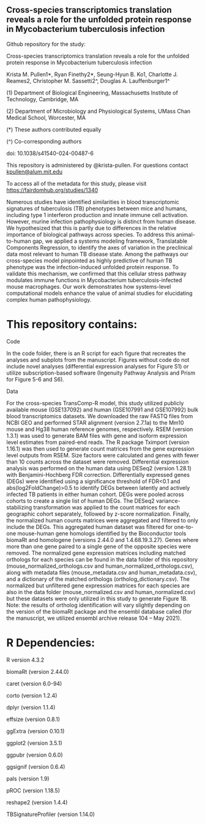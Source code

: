 ## Cross-species transcriptomics translation reveals a role for the unfolded protein response in Mycobacterium tuberculosis infection

Github repository for the study: 

Cross-species transcriptomics translation reveals a role for the unfolded protein response in Mycobacterium tuberculosis infection

Krista M. Pullen1*, Ryan Finethy2*, Seung-Hyun B. Ko1, Charlotte J. Reames2, Christopher M. Sassetti2^, Douglas A. Lauffenburger1^

(1) Department of Biological Engineering, Massachusetts Institute of Technology, Cambridge, MA

(2) Department of Microbiology and Physiological Systems, UMass Chan Medical School, Worcester, MA

(*) These authors contributed equally

(^) Co-corresponding authors



doi: 10.1038/s41540-024-00487-6

This repository is administered by @krista-pullen. For questions contact kpullen@alum.mit.edu

To access all of the metadata for this study, please visit https://fairdomhub.org/studies/1340


Numerous studies have identified similarities in blood transcriptomic signatures of tuberculosis (TB) phenotypes between mice and humans, including type 1 interferon production and innate immune cell activation. However, murine infection pathophysiology is distinct from human disease. We hypothesized that this is partly due to differences in the relative importance of biological pathways across species. To address this animal-to-human gap, we applied a systems modeling framework, Translatable Components Regression, to identify the axes of variation in the preclinical data most relevant to human TB disease state. Among the pathways our cross-species model pinpointed as highly predictive of human TB phenotype was the infection-induced unfolded protein response. To validate this mechanism, we confirmed that this cellular stress pathway modulates immune functions in Mycobacterium tuberculosis-infected mouse macrophages. Our work demonstrates how systems-level computational models enhance the value of animal studies for elucidating complex human pathophysiology.

# This repository contains: 

Code 

In the code folder, there is an R script for each figure that recreates the analyses and subplots from the manuscript. Figures without code do not include novel analyses (differential expression analyses for Figure S1) or utilize subscription-based software (Ingenuity Pathway Analysis and Prism for Figure 5-6 and S6). 

Data 

For the cross-species TransComp-R model, this study utilized publicly available mouse (GSE137092) and human (GSE107991 and GSE107992) bulk blood transcriptomics datasets. We downloaded the raw FASTQ files from NCBI GEO and performed STAR alignment (version 2.7.1a) to the Mm10 mouse and Hg38 human reference genomes, respectively. RSEM (version 1.3.1) was used to generate BAM files with gene and isoform expression level estimates from paired-end reads. The R package Tximport (version 1.16.1) was then used to generate count matrices from the gene expression level outputs from RSEM. Size factors were calculated and genes with fewer than 10 counts across the dataset were removed. Differential expression analysis was performed on the human data using DESeq2 (version 1.28.1) with Benjamini-Hochberg FDR correction. Differentially expressed genes (DEGs) were identified using a significance threshold of FDR<0.1 and abs(log2FoldChange)>0.5 to identify DEGs between latently and actively infected TB patients in either human cohort. DEGs were pooled across cohorts to create a single list of human DEGs. The DESeq2 variance-stabilizing transformation was applied to the count matrices for each geographic cohort separately, followed by z-score normalization. Finally, the normalized human counts matrices were aggregated and filtered to only include the DEGs. This aggregated human dataset was filtered for one-to-one mouse-human gene homologs identified by the Bioconductor tools biomaRt and homologene (versions 2.44.0 and 1.4.68.19.3.27). Genes where more than one gene paired to a single gene of the opposite species were removed. The normalized gene expression matrices including matched orthologs for each species can be found in the data folder of this repository (mouse_normalized_orthologs.csv and human_normalized_orthologs.csv), along with metadata files (mouse_metadata.csv and human_metadata.csv), and a dictionary of the matched orthologs (ortholog_dictionary.csv). The normalized but unfiltered gene expression matrices for each species are also in the data folder (mouse_normalized.csv and human_normalized.csv) but these datasets were only utilized in this study to generate Figure 1B. 
Note: the results of ortholog identification will vary slightly depending on the version of the biomaRt package and the ensembl database called (for the manuscript, we utilized ensembl archive release 104 – May 2021).

# R Dependencies: 

R version 4.3.2

biomaRt (version 2.44.0) 

caret (version 6.0-94)

corto (version 1.2.4)

dplyr (version 1.1.4)

effsize (version 0.8.1)

ggExtra (version 0.10.1)

ggplot2 (version 3.5.1)

ggpubr (version 0.6.0)

ggsignif (version 0.6.4)

pals (version 1.9)

pROC (version 1.18.5)

reshape2 (version 1.4.4)

TBSignatureProfiler (version 1.14.0)

